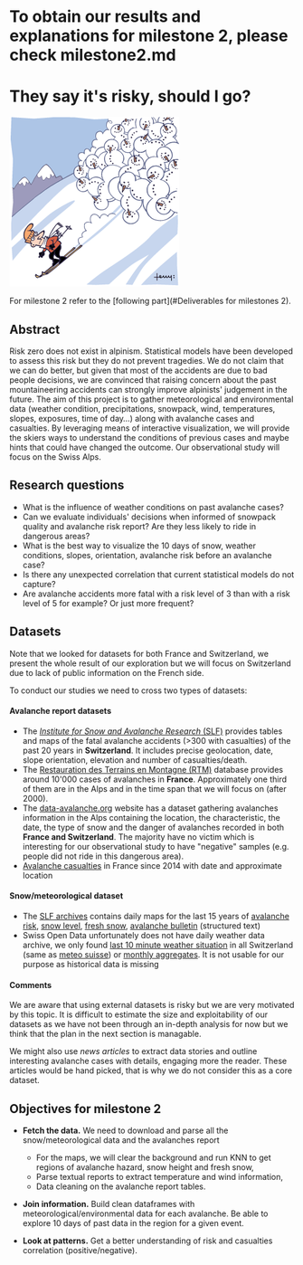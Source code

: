 

# To obtain our results and explanations for milestone 2, please check milestone2.md

# They say it's risky, should I go?



![avalanche](images/avalanche2.gif)





For milestone 2 refer to the [following part](#Deliverables for milestones 2).

## Abstract

Risk zero does not exist in alpinism. Statistical models have been developed to assess this risk but they do not prevent tragedies. We do not claim that we can do better, but given that most of the accidents are due to bad people decisions, we are convinced that raising concern about the past mountaineering accidents can strongly improve alpinists' judgement in the future. The aim of this project is to gather meteorological and environmental data (weather condition, precipitations, snowpack, wind, temperatures, slopes, exposures, time of day…) along with avalanche cases and casualties. By leveraging means of interactive visualization, we will provide the skiers ways to understand the conditions of previous cases and maybe hints that could have changed the outcome. Our observational study will focus on the Swiss Alps.

## Research questions

- What is the influence of weather conditions on past avalanche cases?
- Can we evaluate individuals' decisions when informed of snowpack quality and avalanche risk report? Are they less likely to ride in dangerous areas?
- What is the best way to visualize the 10 days of snow, weather conditions, slopes, orientation, avalanche risk before an avalanche case?
- Is there any unexpected correlation that current statistical models do not capture?
- Are avalanche accidents more fatal with a risk level of 3 than with a risk level of 5 for example? Or just more frequent?

## Datasets

Note that we looked for datasets for both France and Switzerland, we present the whole result of our exploration but we will focus on Switzerland due to lack of public information on the French side.

To conduct our studies we need to cross two types of datasets:

#### Avalanche report datasets

- The [*Institute for Snow and Avalanche Research* (SLF)](https://www.slf.ch/en/avalanches/destructive-avalanches-and-avalanche-accidents/avalanche-accidents-of-the-past-20-years.html) provides tables and maps of the fatal avalanche accidents (>300 with casualties) of the past 20 years in **Switzerland**. It includes precise geolocation, date, slope orientation, elevation and number of casualties/death.
- The [Restauration des Terrains en Montagne (RTM)](http://rtm-onf.ifn.fr/query/show-query-form/SCHEMA/RAW_DATA#consultation_panel) database provides around 10'000 cases of avalanches in **France**. Approximately one third of them are in the Alps and in the time span that we will focus on (after 2000).
- The [data-avalanche.org](http://www.data-avalanche.org/list) website has a dataset gathering avalanches information in the Alps containing the location, the characteristic, the date, the type of snow and the danger of avalanches recorded in both **France and Switzerland**. The majority have no victim which is interesting for our observational study to have "negative" samples (e.g. people did not ride in this dangerous area).
- [Avalanche casualties](https://public.opendatasoft.com/explore/dataset/accidents-avalanche-2014-2017/) in France since 2014 with date and approximate location

#### Snow/meteorological dataset

- The [SLF archives](https://www.slf.ch/fr/bulletin-davalanches-et-situation-nivologique/archives.html?tx_wslavalanches_archiv%5Bpath%5D=%2Fuser_upload%2Fimport%2Flwdarchiv%2Fpublic%2F&tx_wslavalanches_archiv%5Baction%5D=showArchiv&tx_wslavalanches_archiv%5Bcontroller%5D=Avalanche&cHash=c71751a643ec4629e21b0306033ccd59) contains daily maps for the last 15 years of [avalanche risk](https://www.slf.ch/fileadmin/user_upload/import/lwdarchiv/public/2014/gk/fr/pdf/201312310800_gk_c_fr_map.pdf), [snow level](https://www.slf.ch/fileadmin/user_upload/import/lwdarchiv/public/2014/hstop/fr/gif/201401230800_hstop_fr_c.gif), [fresh snow](https://www.slf.ch/fileadmin/user_upload/import/lwdarchiv/public/2014/hn1/fr/gif/20131115_hn1_fr_c.gif), [avalanche bulletin](https://www.slf.ch/fileadmin/user_upload/import/lwdarchiv/public/2014/sw/en/pdf/201312011700_snow_weather_en.pdf) (structured text)
- Swiss Open Data unfortunately does not have daily weather data archive, we only found [last 10 minute weather situation](https://opendata.swiss/en/dataset/messdaten-smn-swissmetnet) in all Switzerland (same as [meteo suisse](http://www.meteoschweiz.admin.ch/home/wetter/messwerte/messwerte-an-stationen.html?param=temperature)) or [monthly aggregates](https://opendata.swiss/en/dataset/klimanormwerte). It is not usable for our purpose as historical data is missing


#### Comments

We are aware that using external datasets is risky but we are very motivated by this topic. It is difficult to estimate the size and exploitability of our datasets as we have not been through an in-depth analysis for now but we think that the plan in the next section is managable.

We might also use *news articles* to extract data stories and outline interesting avalanche cases with details, engaging more the reader. These articles would be hand picked, that is why we do not consider this as a core dataset.

## Objectives for milestone 2

- **Fetch the data.** We need to download and parse all the snow/meteorological data and the avalanches report

  - For the maps, we will clear the background and run KNN to get regions of avalanche hazard, snow height and fresh snow,
  - Parse textual reports to extract temperature and wind information,
  - Data cleaning on the avalanche report tables.
- **Join information.** Build clean dataframes with meteorological/environmental data for each avalanche. Be able to explore 10 days of past data in the region for a given event.
- **Look at patterns.** Get a better understanding of risk and casualties correlation (positive/negative).

​
